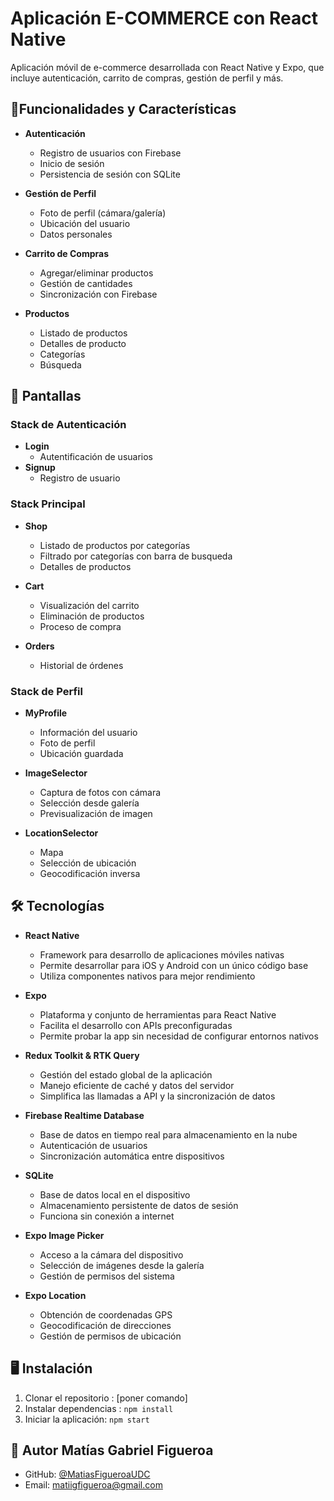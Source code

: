 # Aplicación E-COMMERCE con React Native
Aplicación móvil de e-commerce desarrollada con React Native y Expo, que incluye autenticación, carrito de compras, gestión de perfil y más.

## 📱Funcionalidades y Características
- **Autenticación**
  - Registro de usuarios con Firebase
  - Inicio de sesión 
  - Persistencia de sesión con SQLite

- **Gestión de Perfil**
  - Foto de perfil (cámara/galería)
  - Ubicación del usuario
  - Datos personales

- **Carrito de Compras**
  - Agregar/eliminar productos
  - Gestión de cantidades
  - Sincronización con Firebase

- **Productos**
  - Listado de productos
  - Detalles de producto
  - Categorías
  - Búsqueda

## 📱 Pantallas

### Stack de Autenticación
- **Login**
    - Autentificación de usuarios
- **Signup**
    - Registro de usuario

### Stack Principal 
- **Shop**
  - Listado de productos por categorías
  - Filtrado por categorías con barra de busqueda
  - Detalles de productos

- **Cart**
  - Visualización del carrito
  - Eliminación de productos
  - Proceso de compra

- **Orders**
  - Historial de órdenes

### Stack de Perfil
- **MyProfile**
  - Información del usuario
  - Foto de perfil
  - Ubicación guardada

- **ImageSelector**
  - Captura de fotos con cámara
  - Selección desde galería
  - Previsualización de imagen

- **LocationSelector**
  - Mapa
  - Selección de ubicación
  - Geocodificación inversa

## 🛠️ Tecnologías
- **React Native**
  - Framework para desarrollo de aplicaciones móviles nativas
  - Permite desarrollar para iOS y Android con un único código base
  - Utiliza componentes nativos para mejor rendimiento

- **Expo**
  - Plataforma y conjunto de herramientas para React Native
  - Facilita el desarrollo con APIs preconfiguradas
  - Permite probar la app sin necesidad de configurar entornos nativos

- **Redux Toolkit & RTK Query**
  - Gestión del estado global de la aplicación
  - Manejo eficiente de caché y datos del servidor
  - Simplifica las llamadas a API y la sincronización de datos

- **Firebase Realtime Database**
  - Base de datos en tiempo real para almacenamiento en la nube
  - Autenticación de usuarios
  - Sincronización automática entre dispositivos

- **SQLite**
  - Base de datos local en el dispositivo
  - Almacenamiento persistente de datos de sesión
  - Funciona sin conexión a internet

- **Expo Image Picker**
  - Acceso a la cámara del dispositivo
  - Selección de imágenes desde la galería
  - Gestión de permisos del sistema

- **Expo Location**
  - Obtención de coordenadas GPS
  - Geocodificación de direcciones
  - Gestión de permisos de ubicación

## 🖥️ Instalación
1. Clonar el repositorio : [poner comando]
2. Instalar dependencias : `npm install`
3. Iniciar la aplicación: `npm start`

## 👤 Autor Matías Gabriel Figueroa
- GitHub: [@MatiasFigueroaUDC](https://github.com/MatiasFigueroaUDC)
- Email: matiigfigueroa@gmail.com   



